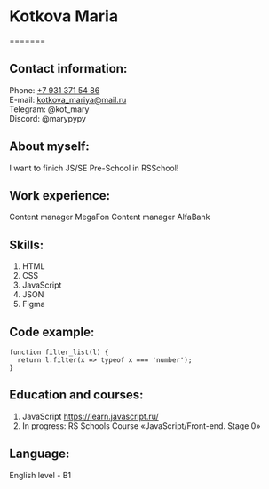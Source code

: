 # Kotkova Maria

=======

## Contact information:
Phone: [+7 931 371 54 86](tel:+79313715486)  
E-mail: [kotkova_mariya@mail.ru](mailto:kotkova_mariya@mail.ru)  
Telegram: @kot_mary  
Discord: @marypypy

## About myself:
I want to finich JS/SE Pre-School in RSSchool!

## Work experience:
Content manager MegaFon
Content manager AlfaBank

## Skills:
1. HTML
2. CSS 
3. JavaScript
4. JSON
5. Figma

## Code example:
```
function filter_list(l) {
  return l.filter(x => typeof x === 'number');
}
```

## Education and courses:
1. JavaScript https://learn.javascript.ru/
2. In progress: RS Schools Course «JavaScript/Front-end. Stage 0» 

## Language:
English level - B1